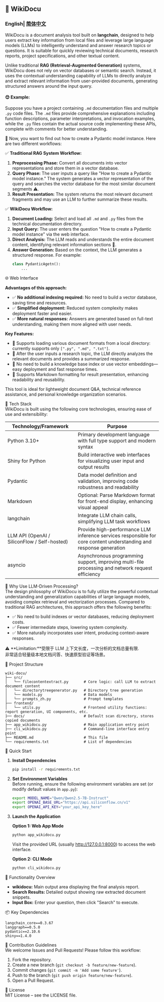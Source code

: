 ## 📌 WikiDocu

### English| [简体中文](README_zh-CN.md) 

WikiDocu is a document analysis tool built on **langchain**, designed to help users extract key information from local files and leverage large language models (LLMs) to intelligently understand and answer research topics or questions. It is suitable for quickly reviewing technical documents, research reports, project specifications, and other textual content.

Unlike traditional **RAG (Retrieval-Augmented Generation)** systems, WikiDocu does not rely on vector databases or semantic search. Instead, it uses the contextual understanding capability of LLMs to directly analyze and extract relevant information from user-provided documents, generating structured answers around the input query.

#### 😊 Example:  
Suppose you have a project containing `.md` documentation files and multiple `.py` code files. The `.md` files provide comprehensive explanations including function descriptions, parameter interpretations, and invocation examples, while the `.py` files contain the actual source code implementing these APIs, complete with comments for better understanding.

💬 Now, you want to find out how to create a Pydantic model instance. Here are two different workflows:

✅ **Traditional RAG System Workflow:**  
1. **Preprocessing Phase:** Convert all documents into vector representations and store them in a vector database.  
2. **Query Phase:** The user inputs a query like "How to create a Pydantic model instance." The system generates a vector representation of the query and searches the vector database for the most similar document segments ⚠️.  
3. **Result Presentation:** The system returns the most relevant document fragments and may use an LLM to further summarize these results.

✅ **WikiDocu Workflow:**  
1. **Document Loading:** Select and load all `.md` and `.py` files from the technical documentation directory.  
2. **Input Query:** The user enters the question "How to create a Pydantic model instance" via the web interface.  
3. **Direct Analysis:** The LLM reads and understands the entire document content, identifying relevant information sections 📝.  
4. **Answer Generation:** Based on the context, the LLM generates a structured response. For example:  
   ```python
   class PydanticAgetn():
       ...
   ```

🌐 Web Interface

**Advantages of this approach:**  

- ✅ **No additional indexing required:** No need to build a vector database, saving time and resources.
- ✅ **Simplified deployment:** Reduced system complexity makes deployment faster and easier.
- ✅ **More natural responses:** Answers are generated based on full-text understanding, making them more aligned with user needs.

**Key Features:**  

- 📁 Supports loading various document formats from a local directory: currently supports only `[".py", ".md", ".txt"]`.
- 💬 After the user inputs a research topic, the LLM directly analyzes the relevant documents and provides a summarized response.
- 🧠 No need to build a knowledge base index or use vector embeddings—easy deployment and fast response times.
- 📝 Supports Markdown formatting for result presentation, enhancing readability and reusability.

This tool is ideal for lightweight document Q&A, technical reference assistance, and personal knowledge organization scenarios.

🧰 Tech Stack  
WikiDocu is built using the following core technologies, ensuring ease of use and extensibility:

| Technology/Framework | Purpose |
|----------------------|---------|
| Python 3.10+         | Primary development language with full type support and modern syntax |
| Shiny for Python     | Build interactive web interfaces for visualizing user input and output results |
| Pydantic             | Data model definition and validation, improving code robustness and readability |
| Markdown             | Optional: Parse Markdown format for front-end display, enhancing visual appeal |
| langchain            | Integrate LLM chain calls, simplifying LLM task workflows |
| LLM API (OpenAI / SiliconFlow / Self-hosted) | Provide high-performance LLM inference services responsible for core content understanding and response generation |
| asyncio              | Asynchronous programming support, improving multi-file processing and network request efficiency |

🔎 Why Use LLM-Driven Processing?  
The design philosophy of WikiDocu is to fully utilize the powerful contextual understanding and generalization capabilities of large language models, avoiding complex retrieval and vectorization processes. Compared to traditional RAG architectures, this approach offers the following benefits:

- ✅ No need to build indexes or vector databases, reducing deployment costs.
- ✅ Fewer intermediate steps, lowering system complexity.
- ✅ More naturally incorporates user intent, producing context-aware responses.

⚠️ **Limitation:**受限于 LLM 上下文长度，一次分析的文档总量有限.  
非常适合轻量级本地文档问答、快速原型验证等场景。

📁 Project Structure
```
wiki-docu/
├── src/
│   └── filecontentextract.py       # Core logic: call LLM to extract document content
│   └── directorytreegenerator.py   # Directory tree generation
│   └── models.py                   # Data models
│   └── prompts_zh.py               # Prompt templates
├── frontend/
│   └── utils.py                    # Frontend utility functions: report generation, UI components, etc.
├── docs/                           # Default scan directory, stores copied documents
├── app_wikidocu.py                 # Main application entry point
├── cli_wikidocu.py                 # Command-line interface entry point
├── README.md                       # This file
└── requirements.txt                # List of dependencies
```

🚀 Quick Start  
1. **Install Dependencies**
   ```bash
   pip install -r requirements.txt
   ```

2. **Set Environment Variables**  
   Before running, ensure the following environment variables are set (or modify default values in `app.py`):

   ```bash
   export MODEL_NAME="Qwen/Qwen2.5-7B-Instruct"
   export OPENAI_BASE_URL="https://api.siliconflow.cn/v1"
   export OPENAI_API_KEY="your_api_key_here"
   ```

3. **Launch the Application**

   **Option 1: Web App Mode**
   ```bash
   python app_wikidocu.py
   ```
   Visit the provided URL (usually http://127.0.0.1:8000) to access the web interface.

   **Option 2: CLI Mode**
   ```bash
   python cli_wikidocu.py
   ```

🧪 Functionality Overview  
- **wikidocu:** Main output area displaying the final analysis report.  
- **Search Results:** Detailed output showing raw extracted document snippets.  
- **Input Box:** Enter your question, then click "Search" to execute.

📦 Key Dependencies  
```plaintext
langchain_core==0.3.67
langgraph==0.5.0
pydantic==2.10.6
shiny==1.4.0 
```

🤝 Contribution Guidelines  
We welcome Issues and Pull Requests! Please follow this workflow:  

1. Fork the repository.  
2. Create a new branch (`git checkout -b feature/new-feature`).  
3. Commit changes (`git commit -m 'Add some feature'`).  
4. Push to the branch (`git push origin feature/new-feature`).  
5. Open a Pull Request.

📜 License  
MIT License – see the LICENSE file.
